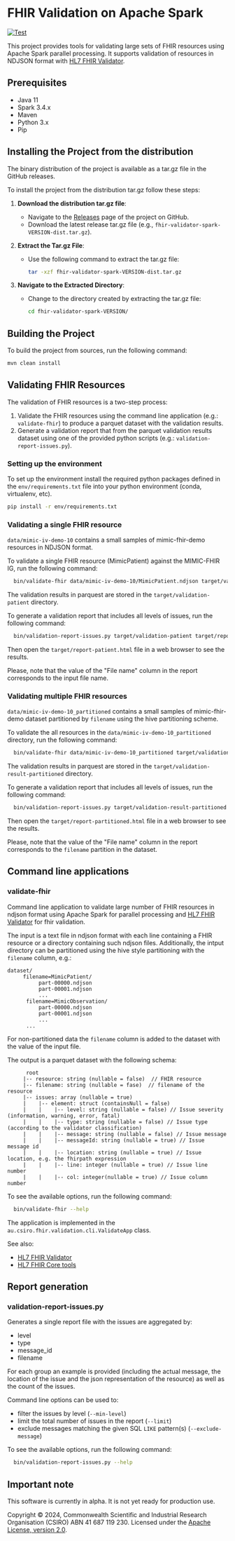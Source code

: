 # FHIR Validation on Apache Spark

[![Test](https://github.com/aehrc/fhir-validator-spark/workflows/Verify/badge.svg)](https://github.com/aehrc/fhir-validator-spark/actions?query=workflow%3AVerify)

This project provides tools for validating large sets of FHIR resources using Apache Spark parallel processing.
It supports validation of resources in NDJSON format
with [HL7 FHIR Validator](https://github.com/hapifhir/org.hl7.fhir.core).

## Prerequisites

- Java 11
- Spark 3.4.x
- Maven
- Python 3.x
- Pip



## Installing the Project from the distribution

The binary distribution of the project is available as a tar.gz  file in the GitHub releases.

To install the project from the distribution tar.gz follow these steps:

1. **Download the distribution tar.gz file**:
   - Navigate to the [Releases](https://github.com/aehrc/fhir-validator-spark/releases) page of the project on GitHub.
   - Download the latest release tar.gz file (e.g., `fhir-validator-spark-VERSION-dist.tar.gz`).

2. **Extract the Tar.gz File**:
   - Use the following command to extract the tar.gz file:
     ```sh
     tar -xzf fhir-validator-spark-VERSION-dist.tar.gz
     ```

3. **Navigate to the Extracted Directory**:
   - Change to the directory created by extracting the tar.gz file:
     ```sh
     cd fhir-validator-spark-VERSION/
     ```

## Building the Project

To build the project from sources, run the following command:

```sh
mvn clean install
```

## Validating FHIR Resources

The validation of FHIR resources is a two-step process:

1. Validate the FHIR resources using the command line application (e.g.: `validate-fhir`) to produce a parquet dataset
   with the validation results.
2. Generate a validation report that from the parquet validation results dataset using one of the provided python
   scripts (e.g.: `validation-report-issues.py`).

### Setting up the environment

To set up the environment install the required python packages defined in the `env/requirements.txt` file into your
python environment (conda, virtualenv, etc).

```sh
pip install -r env/requirements.txt
``` 

### Validating a single FHIR resource

`data/mimic-iv-demo-10` contains a small samples of mimic-fhir-demo resources in NDJSON format.

To validate a single FHIR resource (MimicPatient) against the MIMIC-FHIR IG, run the following command:

```sh
  bin/validate-fhir data/mimic-iv-demo-10/MimicPatient.ndjson target/validation-patient --ig data/packages/kindlab.fhir.mimic/package.tgz
```  

The validation results in parquest are stored in the `target/validation-patient` directory.

To generate a validation report that includes all levels of issues, run the following command:

```sh
  bin/validation-report-issues.py target/validation-patient target/report-patient.html --min-level 0
```

Then open the `target/report-patient.html` file in a web browser to see the results.

Please, note that the value of the "File name" column in the report corresponds to the input file name.

### Validating  multiple FHIR resources

`data/mimic-iv-demo-10_partitioned` contains a small samples of mimic-fhir-demo dataset partitioned
by `filename` using the hive partitioning scheme.

To validate the all resources in the `data/mimic-iv-demo-10_partitioned` directory, run the following command:

```sh
  bin/validate-fhir data/mimic-iv-demo-10_partitioned target/validation-result-partitioned
```

The validation results in parquest are stored in the `target/validation-result-partitioned` directory.

To generate a validation report that includes all levels of issues, run the following command:

```sh
  bin/validation-report-issues.py target/validation-result-partitioned target/report-partitioned.html --min-level 0
```

Then open the `target/report-partitioned.html` file in a web browser to see the results.

Please, note that the value of the "File name" column in the report corresponds to the `filename` partition in the
dataset.

## Command line applications

### validate-fhir

Command line application to validate large number of FHIR resources in ndjson format using
Apache Spark for parallel processing
and [HL7 FHIR Validator](https://confluence.hl7.org/display/FHIR/Using+the+FHIR+Validator) for fhir validation.

The input is a text file in ndjson format with each line containing a FHIR resource or a directory containing such
ndjson files.
Additionally, the intput directory can be partitioned using the hive style partitioning with the `filename` column,
e.g.:

```
dataset/
     filename=MimicPatient/
          part-00000.ndjson
          part-00001.ndjson
          ...
      filename=MimicObservation/
          part-00000.ndjson
          part-00001.ndjson
          ...
      ...
```

For non-partitioned data the `filename` column is added to the dataset with the value of the input file.

The output is a parquet dataset with the following schema:

```
      root
     |-- resource: string (nullable = false)  // FHIR resource
     |-- filename: string (nullable = fase)  // filename of the resource
     |-- issues: array (nullable = true)
     |    |-- element: struct (containsNull = false)
     |    |    |-- level: string (nullable = false) // Issue severity (information, warning, error, fatal)
     |    |    |-- type: string (nullable = false) // Issue type (according to the validator classification)
     |    |    |-- message: string (nullable = false) // Issue message
     |    |    |-- messageId: string (nullable = true) // Issue message id
     |    |    |-- location: string (nullable = true) // Issue location, e.g. the fhirpath expression
     |    |    |-- line: integer (nullable = true) // Issue line number
     |    |    |-- col: integer(nullable = true) // Issue column number
```

To see the available options, run the following command:

```sh
  bin/validate-fhir --help
```


The application is implemented in the `au.csiro.fhir.validation.cli.ValidateApp` class.

See also:

- <a href="https://confluence.hl7.org/display/FHIR/Using+the+FHIR+Validator">HL7 FHIR Validator</a>
- <a href="https://github.com/hapifhir/org.hl7.fhir.core">HL7 FHIR Core tools</a>

## Report generation


### validation-report-issues.py

Generates a single report file with  the issues are aggregated by: 
- level
- type
- message_id
- filename

For each group an example is provided (including the actual message, the location
of the issue and the json representation of the resource) as well as the count of the issues.

Command line options can be used to:
- filter the issues by level (`--min-level`)
- limit the total number of issues in the report  (`--limit`)
- exclude messages matching the given SQL `LIKE` pattern(s) (`--exclude-message`)

To see the available options, run the following command:
```sh
  bin/validation-report-issues.py --help
```

## Important note

This software is currently in alpha. It is not yet ready for production use.

Copyright © 2024, Commonwealth Scientific and Industrial Research Organisation (CSIRO) ABN 41 687 119 230. Licensed
under the [Apache License, version 2.0](./LICENSE).
